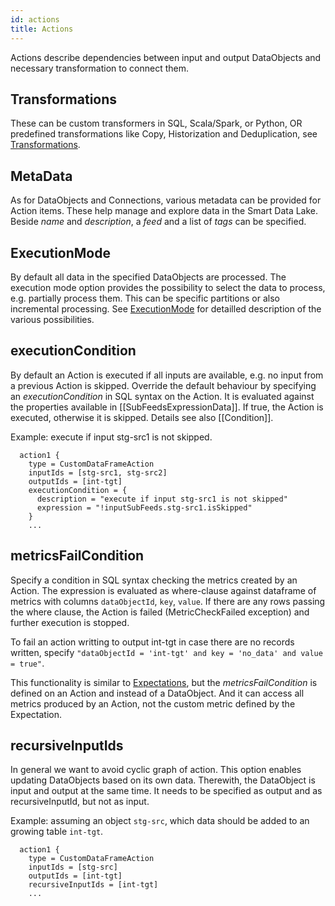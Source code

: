 ```yaml
---
id: actions
title: Actions
---
```


Actions describe dependencies between input and output DataObjects and necessary transformation to connect them. 

## Transformations
These can be custom transformers in SQL, Scala/Spark, or Python, OR predefined transformations like Copy, Historization and Deduplication, see [Transformations](transformations). 

## MetaData
As for DataObjects and Connections, various metadata can be provided for Action items. These help manage and explore data in the Smart Data Lake. Beside *name* and *description*, a *feed* and a list of *tags* can be specified. 

## ExecutionMode
By default all data in the specified DataObjects are processed. The execution mode option provides the possibility to select the data to process, e.g. partially process them. This can be specific partitions or also incremental processing. See [ExecutionMode](executionModes) for detailled description of the various possibilities.

## executionCondition
By default an Action is executed if all inputs are available, e.g. no input from a previous Action is skipped.
Override the default behaviour by specifying an *executionCondition* in SQL syntax on the Action. It is evaluated against the properties available in [[SubFeedsExpressionData]]. If true, the Action is executed, otherwise it is skipped. Details see also [[Condition]].

Example: execute if input stg-src1 is not skipped.
```
  action1 {
    type = CustomDataFrameAction
    inputIds = [stg-src1, stg-src2]
    outputIds = [int-tgt]
    executionCondition = {
      description = "execute if input stg-src1 is not skipped"
      expression = "!inputSubFeeds.stg-src1.isSkipped"
    }
    ...
```


## metricsFailCondition
Specify a condition in SQL syntax checking the metrics created by an Action. The expression is evaluated as where-clause against dataframe of metrics with columns `dataObjectId`, `key`, `value`. If there are any rows passing the where clause, the Action is failed (MetricCheckFailed exception) and further execution is stopped. 

To fail an action writting to output int-tgt in case there are no records written, specify `"dataObjectId = 'int-tgt' and key = 'no_data' and value = true"`.

This functionality is similar to [Expectations](dataQuality#Expectations), but the *metricsFailCondition* is defined on an Action and instead of a DataObject. And it can access all metrics produced by an Action, not the custom metric defined by the Expectation.

## recursiveInputIds
In general we want to avoid cyclic graph of action. This option enables updating DataObjects based on its own data. Therewith, the DataObject is input and output at the same time. It needs to be specified as output and as recursiveInputId, but not as input.

Example: assuming an object `stg-src`, which data should be added to an growing table `int-tgt`.

```
  action1 {
    type = CustomDataFrameAction
    inputIds = [stg-src]
    outputIds = [int-tgt]
    recursiveInputIds = [int-tgt]
    ...
```

<!-- TODO describe more action facts
-->
